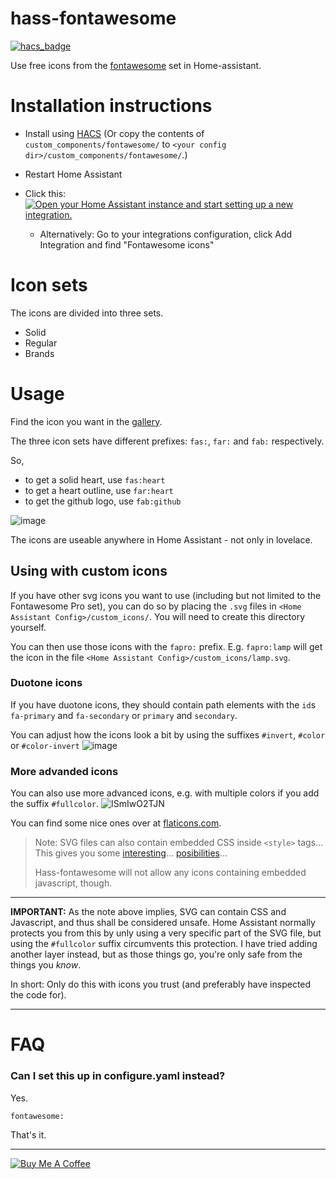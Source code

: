 # hass-fontawesome

[![hacs_badge](https://img.shields.io/badge/HACS-Default-orange.svg)](https://github.com/hacs/integration)

Use free icons from the [fontawesome](https://fontawesome.com) set in Home-assistant.

# Installation instructions

- Install using [HACS](https://hacs.xyz) (Or copy the contents of `custom_components/fontawesome/` to `<your config dir>/custom_components/fontawesome/`.)

- Restart Home Assistant

- Click this: [![Open your Home Assistant instance and start setting up a new integration.](https://my.home-assistant.io/badges/config_flow_start.svg)](https://my.home-assistant.io/redirect/config_flow_start/?domain=fontawesome)

  - Alternatively: Go to your integrations configuration, click Add Integration and find "Fontawesome icons"

# Icon sets

The icons are divided into three sets.

- Solid
- Regular
- Brands

# Usage

Find the icon you want in the [gallery](https://fontawesome.com/icons?d=gallery&m=free).

The three icon sets have different prefixes: `fas:`, `far:` and `fab:` respectively.

So,

- to get a solid heart, use `fas:heart`
- to get a heart outline, use `far:heart`
- to get the github logo, use `fab:github`

![image](https://user-images.githubusercontent.com/1299821/118323896-95ef1300-b501-11eb-9ff7-5ca536e65747.png)

The icons are useable anywhere in Home Assistant - not only in lovelace.

## Using with custom icons

If you have other svg icons you want to use (including but not limited to the Fontawesome Pro set), you can do so by placing the `.svg` files in `<Home Assistant Config>/custom_icons/`. You will need to create this directory yourself.

You can then use those icons with the `fapro:` prefix. E.g. `fapro:lamp` will get the icon in the file `<Home Assistant Config>/custom_icons/lamp.svg`.

### Duotone icons

If you have duotone icons, they should contain path elements with the `id`s `fa-primary` and `fa-secondary` or `primary` and `secondary`.

You can adjust how the icons look a bit by using the suffixes `#invert`, `#color` or `#color-invert`
![image](https://user-images.githubusercontent.com/1299821/118324014-bf0fa380-b501-11eb-890b-126951d67cef.png)

### More advanded icons

You can also use more advanced icons, e.g. with multiple colors if you add the suffix `#fullcolor`.
![ISmIwO2TJN](https://user-images.githubusercontent.com/1299821/118335863-d4d89500-b510-11eb-8d01-2ccf5bbbbba5.gif)

You can find some nice ones over at [flaticons.com](https://www.flaticon.com/).

> Note: SVG files can also contain embedded CSS inside `<style>` tags... <br>
> This gives you some [interesting](https://user-images.githubusercontent.com/1299821/118336065-41539400-b511-11eb-810b-e99f6c089eed.gif)... [posibilities](https://user-images.githubusercontent.com/1299821/118336069-4284c100-b511-11eb-8b62-4d2a860a1b3c.gif)...
>
> Hass-fontawesome will not allow any icons containing embedded javascript, though.

---

**IMPORTANT:** As the note above implies, SVG can contain CSS and Javascript, and thus shall be considered unsafe. Home Assistant normally protects you from this by unly using a very specific part of the SVG file, but using the `#fullcolor` suffix circumvents this protection. I have tried adding another layer instead, but as those things go, you're only safe from the things you _know_.

In short: Only do this with icons you trust (and preferably have inspected the code for).

---

# FAQ

### Can I set this up in configure.yaml instead?

Yes.

```
fontawesome:
```

That's it.

---

<a href="https://www.buymeacoffee.com/uqD6KHCdJ" target="_blank"><img src="https://www.buymeacoffee.com/assets/img/custom_images/white_img.png" alt="Buy Me A Coffee" style="height: auto !important;width: auto !important;" ></a>
